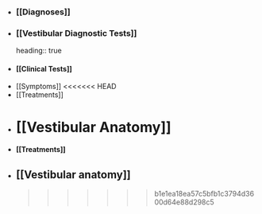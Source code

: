 - ### [[Diagnoses]]
- ### [[Vestibular Diagnostic Tests]]
  heading:: true
- #### [[Clinical Tests]]
- [[Symptoms]]
  <<<<<<< HEAD
- [[Treatments]]
- [[Vestibular Anatomy]]
  =======
- #### [[Treatments]]
- ## [[Vestibular anatomy]]
  >>>>>>> b1e1ea18ea57c5bfb1c3794d3600d64e88d298c5